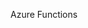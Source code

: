 Azure Functions

<inline-video source="https://www.youtube.com/embed/eS5GJkI69Qg&list=PLMWaZteqtEaLRsSynAsaS_aLzDPBUU4CV" width="auto" height="auto" />
<question source="page2" />